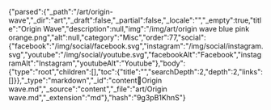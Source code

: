 {"parsed":{"_path":"/art/origin-wave","_dir":"art","_draft":false,"_partial":false,"_locale":"","_empty":true,"title":"Origin Wave","description":null,"img":"/img/art/origin wave blue pink orange.png","alt":null,"category":"Misc","order":77,"social":{"facebook":"/img/social/facebook.svg","instagram":"/img/social/instagram.svg","youtube":"/img/social/youtube.svg","facebookAlt":"Facebook","instagramAlt":"Instagram","youtubeAlt":"Youtube"},"body":{"type":"root","children":[],"toc":{"title":"","searchDepth":2,"depth":2,"links":[]}},"_type":"markdown","_id":"content:art:Origin wave.md","_source":"content","_file":"art/Origin wave.md","_extension":"md"},"hash":"9g3pB1KhnS"}